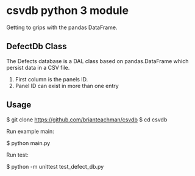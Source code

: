 # csvdb python 3 module

Getting to grips with the pandas DataFrame.

## DefectDb Class

The Defects database is a DAL class based on pandas.DataFrame which persist data in a CSV file.

  1. First column is the panels ID.
  2. Panel ID can exist in more than one entry
  
## Usage

  $ git clone https://github.com/brianteachman/csvdb
  $ cd csvdb

Run example main:

  $ python main.py
 
Run test:
 
  $ python -m unittest test_defect_db.py
